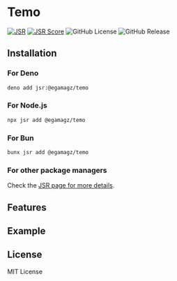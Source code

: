 # Temo

[![JSR](https://jsr.io/badges/@egamagz/temo)](https://jsr.io/@egamagz/temo)
[![JSR Score](https://jsr.io/badges/@egamagz/temo/score)](https://jsr.io/@egamagz/temo/score)
![GitHub License](https://img.shields.io/github/license/egamagz/temo)
![GitHub Release](https://img.shields.io/github/v/release/egamagz/temo)

## Installation

### For Deno

```bash
deno add jsr:@egamagz/temo
```

### For Node.js

```bash
npx jsr add @egamagz/temo
```

### For Bun

```bash
bunx jsr add @egamagz/temo
```

### For other package managers

Check the [JSR page for more details](https://jsr.io/@egamagz/temo).

## Features

## Example

## License

MIT License
